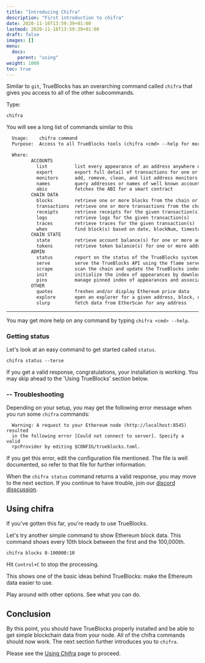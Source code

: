 ```yaml
---
title: "Introducing Chifra"
description: "First introduction to chifra"
date: 2020-11-16T13:59:39+01:00
lastmod: 2020-11-16T13:59:39+01:00
draft: false
images: []
menu:
  docs:
    parent: "using"
weight: 1000
toc: true
---
```


Similar to `git`, TrueBlocks has an overarching command called `chifra` that gives you access to all of the other subcommands.

Type:

```shell
chifra
```

You will see a long list of commands similar to this

```txt
  Usage:    chifra command
  Purpose:  Access to all TrueBlocks tools (chifra <cmd> --help for more).

  Where:
         ACCOUNTS
           list          list every appearance of an address anywhere on the chain
           export        export full detail of transactions for one or more addresses
           monitors      add, remove, clean, and list address monitors
           names         query addresses or names of well known accounts
           abis          fetches the ABI for a smart contract
         CHAIN DATA
           blocks        retrieve one or more blocks from the chain or local cache
           transactions  retrieve one or more transactions from the chain or local cache
           receipts      retrieve receipts for the given transaction(s)
           logs          retrieve logs for the given transaction(s)
           traces        retrieve traces for the given transaction(s)
           when          find block(s) based on date, blockNum, timestamp, or 'special'
         CHAIN STATE
           state         retrieve account balance(s) for one or more addresses at given block(s)
           tokens        retrieve token balance(s) for one or more addresses at given block(s)
         ADMIN
           status        report on the status of the TrueBlocks system
           serve         serve the TrueBlocks API using the flame server
           scrape        scan the chain and update the TrueBlocks index of appearances
           init          initialize the index of appearances by downloading Bloom filters
           pins          manage pinned index of appearances and associated Bloom filters
         OTHER
           quotes        freshen and/or display Ethereum price data
           explore       open an explorer for a given address, block, or transaction
           slurp         fetch data from EtherScan for any address
```
---
You may get more help on any command by typing `chifra <cmd> --help`.

### Getting status

Let's look at an easy command to get started called `status`.

```shell
chifra status --terse
```

If you get a valid response, congratulations, your installation is working. You may skip ahead to the 'Using TrueBlocks' section below.

### -- Troubleshooting

Depending on your setup, you may get the following error message when you run some `chifra` commands:

```shell
  Warning: A request to your Ethereum node (http://localhost:8545) resulted
  in the following error [Could not connect to server]. Specify a valid
  rpcProvider by editing $CONFIG/trueblocks.toml.
```

If you get this error, edit the configuration file mentioned. The file is well documented, so refer to that file for further information.

When the `chifra status` command returns a valid response, you may move to the next section. If
you continue to have trouble, join our [discord disscussion](https://discord.gg/kAFcZH2x7K).

## Using chifra

If you've gotten this far, you're ready to use TrueBlocks.

Let's try another simple command to show Ethereum block data. This command shows every 10th block between the first and the 100,000th.

```shell
chifra blocks 0-100000:10
```

Hit `Control+C` to stop the processing.

This shows one of the basic ideas behind TrueBlocks: make the Ethereum data easier to use.

Play around with other options. See what you can do.

## Conclusion

By this point, you should have TrueBlocks properly installed and be able to get simple blockchain data from your node. All of the chifra commands should now work. The next section further introduces you to `chifra`.

Please see the [Using Chifra](/docs/chifra/using-chifra/) page to proceed.
